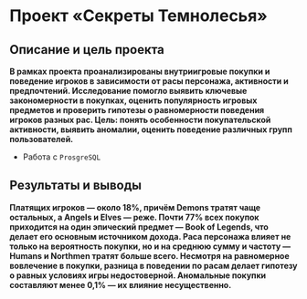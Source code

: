 # Проект «Секреты Темнолесья»

## Описание и цель проекта 
**В рамках проекта проанализированы внутриигровые покупки и поведение игроков в зависимости от расы персонажа, активности и предпочтений. Исследование помогло выявить ключевые закономерности в покупках, оценить популярность игровых предметов и проверить гипотезы о равномерности поведения игроков разных рас.
Цель: понять особенности покупательской активности, выявить аномалии, оценить поведение различных групп пользователей.**
- Работа с `ProsgreSQL`

## Результаты и выводы
**Платящих игроков — около 18%, причём Demons тратят чаще остальных, а Angels и Elves — реже. Почти 77% всех покупок приходится на один эпический предмет — Book of Legends, что делает его основным источником дохода. Раса персонажа влияет не только на вероятность покупки, но и на среднюю сумму и частоту — Humans и Northmen тратят больше всего. Несмотря на равномерное вовлечение в покупки, разница в поведении по расам делает гипотезу о равных условиях игры недостоверной. Аномальные покупки составляют менее 0,1% — их влияние несущественно.**

